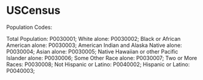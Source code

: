 USCensus
========

Population Codes: 

Total Population: P0030001;
White alone: P0030002;
Black or African American alone: P0030003;
American Indian and Alaska Native alone: P0030004;
Asian alone: P0030005;
Native Hawaiian or other Pacific Islander alone: P0030006;
Some Other Race alone: P0030007;
Two or More Races: P0030008;
Not Hispanic or Latino: P0040002;
Hispanic or Latino: P0040003;
